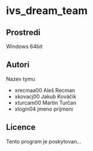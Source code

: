 # ivs_dream_team
Prostredi
---------
Windows 64bit

Autori
------

Nazev tymu
- xrecmaa00 Aleš Recman 
- xkovacj00 Jakub Kováčik
- xturcam00 Martin Turčan 
- xlogin04 jmeno prijmeni 

Licence
-------

Tento program je poskytovan...
